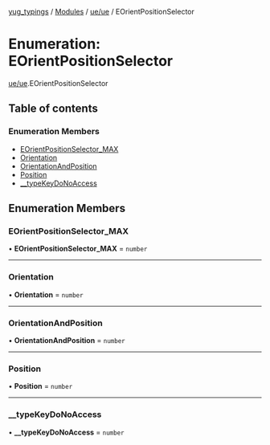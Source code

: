 [yug_typings](../README.md) / [Modules](../modules.md) / [ue/ue](../modules/ue_ue.md) / EOrientPositionSelector

# Enumeration: EOrientPositionSelector

[ue/ue](../modules/ue_ue.md).EOrientPositionSelector

## Table of contents

### Enumeration Members

- [EOrientPositionSelector\_MAX](ue_ue.EOrientPositionSelector.md#eorientpositionselector_max)
- [Orientation](ue_ue.EOrientPositionSelector.md#orientation)
- [OrientationAndPosition](ue_ue.EOrientPositionSelector.md#orientationandposition)
- [Position](ue_ue.EOrientPositionSelector.md#position)
- [\_\_typeKeyDoNoAccess](ue_ue.EOrientPositionSelector.md#__typekeydonoaccess)

## Enumeration Members

### EOrientPositionSelector\_MAX

• **EOrientPositionSelector\_MAX** = `number`

___

### Orientation

• **Orientation** = `number`

___

### OrientationAndPosition

• **OrientationAndPosition** = `number`

___

### Position

• **Position** = `number`

___

### \_\_typeKeyDoNoAccess

• **\_\_typeKeyDoNoAccess** = `number`

